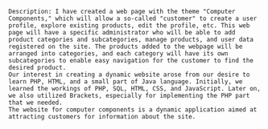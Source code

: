 
	Description: I have created a web page with the theme "Computer Components," which will allow a so-called "customer" to create a user profile, explore existing products, edit the profile, etc. This web page will have a specific administrator who will be able to add product categories and subcategories, manage products, and user data registered on the site. The products added to the webpage will be arranged into categories, and each category will have its own subcategories to enable easy navigation for the customer to find the desired product.
	Our interest in creating a dynamic website arose from our desire to learn PHP, HTML, and a small part of Java language. Initially, we learned the workings of PHP, SQL, HTML, CSS, and JavaScript. Later on, we also utilized Brackets, especially for implementing the PHP part that we needed.
	The website for computer components is a dynamic application aimed at attracting customers for information about the site.
